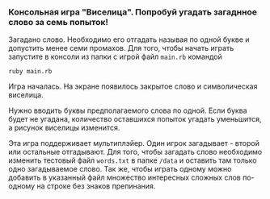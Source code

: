 ### Консольная игра "Виселица". Попробуй угадать загаднное слово за семь попыток!

Загадано слово. Необходимо его отгадать называя по одной букве и допустить менее семи промахов.
Для того, чтобы начать  играть запустите в консоли из папки с игрой файл `main.rb` командой
```
ruby main.rb
```
Игра началась. На экране появилось закрытое слово и символическая виселица. 

Нужно вводить буквы предполагаемого слова по одной. Если буква будет не угадана, количество оставшихся попыток угадать уменьшится, а рисунок виселицы изменится. 

Эта игра поддерживает мультиплэйер. Один игрок загадывает - второй или остальные отгадывают. Для того, чтобы загадать слово необходимо изменить тестовый файл `words.txt` в папке `/data` и оставить там только одно загадываемое слово. Так же, чтобы играть одному можно добавить в указанный файл множество интересных сложных слов по-одному на строке без знаков препинания.
